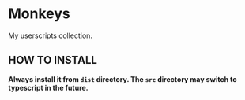 # Monkeys

My userscripts collection.

## HOW TO INSTALL

**Always install it from `dist` directory. The `src` directory may switch to typescript in the future.**

